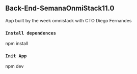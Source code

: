 ## Back-End-SemanaOnmiStack11.0

App built by the week omnistack with CTO Diego Fernandes

### `Install dependences`

npm install

### `Init App`

npm dev
